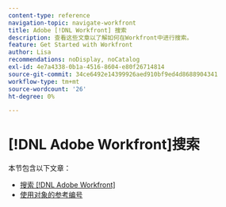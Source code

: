 ```yaml
---
content-type: reference
navigation-topic: navigate-workfront
title: Adobe [!DNL Workfront] 搜索
description: 查看这些文章以了解如何在Workfront中进行搜索。
feature: Get Started with Workfront
author: Lisa
recommendations: noDisplay, noCatalog
exl-id: 4e7a4338-0b1a-4516-8604-e80f26714814
source-git-commit: 34ce6492e14399926aed910bf9ed4d8688904341
workflow-type: tm+mt
source-wordcount: '26'
ht-degree: 0%

---
```


# [!DNL Adobe Workfront]搜索

本节包含以下文章：

* [搜索 [!DNL Adobe Workfront]](../../../workfront-basics/navigate-workfront/search/search-workfront.md)
* [使用对象的参考编号](../../../workfront-basics/navigate-workfront/search/reference-number-of-objects.md)
